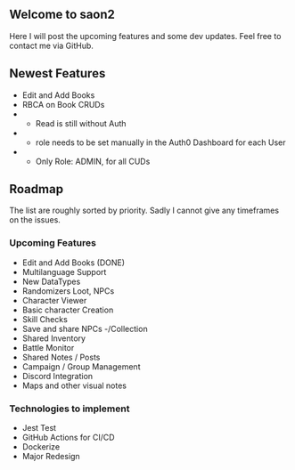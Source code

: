 ## Welcome to saon2

Here I will post the upcoming features and some dev updates. Feel free to contact me via GitHub.

## Newest Features
- Edit and Add Books
- RBCA on Book CRUDs
- - Read is still without Auth
- - role needs to be set manually in the Auth0 Dashboard for each User
- - Only Role: ADMIN, for all CUDs 

## Roadmap

The list are roughly sorted by priority. Sadly I cannot give any timeframes on the issues.

### Upcoming Features 
- Edit and Add Books (DONE)
- Multilanguage Support
- New DataTypes
- Randomizers Loot, NPCs
- Character Viewer
- Basic character Creation
- Skill Checks
- Save and share NPCs -/Collection
- Shared Inventory
- Battle Monitor
- Shared Notes / Posts
- Campaign / Group Management
- Discord Integration
- Maps and other visual notes

### Technologies to implement
- Jest Test
- GitHub Actions for CI/CD
- Dockerize
- Major Redesign
